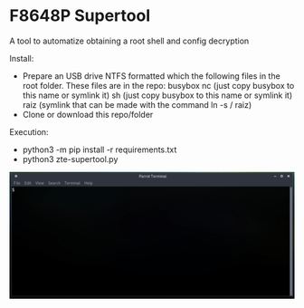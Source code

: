 # F8648P Supertool

A tool to automatize obtaining a root shell and config decryption

Install:
- Prepare an USB drive NTFS formatted which the following files in the root folder. These files are in the repo:
    busybox
    nc (just copy busybox to this name or symlink it)
    sh (just copy busybox to this name or symlink it)
    raiz (symlink that can be made with the command ln -s / raiz)
- Clone or download this repo/folder

Execution:
- python3 -m pip install -r requirements.txt
- python3 zte-supertool.py

![demo](demo.gif)


